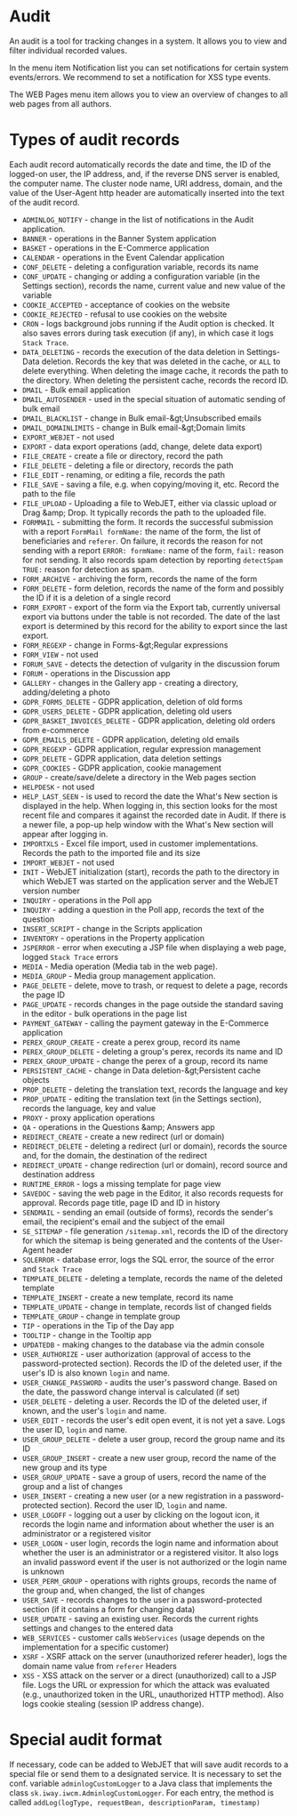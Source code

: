 # Audit

An audit is a tool for tracking changes in a system. It allows you to view and filter individual recorded values.

In the menu item Notification list you can set notifications for certain system events/errors. We recommend to set a notification for XSS type events.

The WEB Pages menu item allows you to view an overview of changes to all web pages from all authors.

# Types of audit records

Each audit record automatically records the date and time, the ID of the logged-on user, the IP address, and, if the reverse DNS server is enabled, the computer name. The cluster node name, URI address, domain, and the value of the User-Agent http header are automatically inserted into the text of the audit record.

- `ADMINLOG_NOTIFY` - change in the list of notifications in the Audit application.
- `BANNER` - operations in the Banner System application
- `BASKET` - operations in the E-Commerce application
- `CALENDAR` - operations in the Event Calendar application
- `CONF_DELETE` - deleting a configuration variable, records its name
- `CONF_UPDATE` - changing or adding a configuration variable (in the Settings section), records the name, current value and new value of the variable
- `COOKIE_ACCEPTED` - acceptance of cookies on the website
- `COOKIE_REJECTED` - refusal to use cookies on the website
- `CRON` - logs background jobs running if the Audit option is checked. It also saves errors during task execution (if any), in which case it logs `Stack Trace`.
- `DATA_DELETING` - records the execution of the data deletion in Settings-Data deletion. Records the key that was deleted in the cache, or `ALL` to delete everything. When deleting the image cache, it records the path to the directory. When deleting the persistent cache, records the record ID.
- `DMAIL` - Bulk email application
- `DMAIL_AUTOSENDER` - used in the special situation of automatic sending of bulk email
- `DMAIL_BLACKLIST` - change in Bulk email-\&gt;Unsubscribed emails
- `DMAIL_DOMAINLIMITS` - change in Bulk email-\&gt;Domain limits
- `EXPORT_WEBJET` - not used
- `EXPORT` - data export operations (add, change, delete data export)
- `FILE_CREATE` - create a file or directory, record the path
- `FILE_DELETE` - deleting a file or directory, records the path
- `FILE_EDIT` - renaming, or editing a file, records the path
- `FILE_SAVE` - saving a file, e.g. when copying/moving it, etc. Record the path to the file
- `FILE_UPLOAD` - Uploading a file to WebJET, either via classic upload or Drag \&amp; Drop. It typically records the path to the uploaded file.
- `FORMMAIL` - submitting the form. It records the successful submission with a report `FormMail formName:` the name of the form, the list of beneficiaries and `referer`. On failure, it records the reason for not sending with a report `ERROR: formName:` name of the form, `fail:` reason for not sending. It also records spam detection by reporting `detectSpam TRUE:` reason for detection as spam.
- `FORM_ARCHIVE` - archiving the form, records the name of the form
- `FORM_DELETE` - form deletion, records the name of the form and possibly the ID if it is a deletion of a single record
- `FORM_EXPORT` - export of the form via the Export tab, currently universal export via buttons under the table is not recorded. The date of the last export is determined by this record for the ability to export since the last export.
- `FORM_REGEXP` - change in Forms-\&gt;Regular expressions
- `FORM_VIEW` - not used
- `FORUM_SAVE` - detects the detection of vulgarity in the discussion forum
- `FORUM` - operations in the Discussion app
- `GALLERY` - changes in the Gallery app - creating a directory, adding/deleting a photo
- `GDPR_FORMS_DELETE` - GDPR application, deletion of old forms
- `GDPR_USERS_DELETE` - GDPR application, deleting old users
- `GDPR_BASKET_INVOICES_DELETE` - GDPR application, deleting old orders from e-commerce
- `GDPR_EMAILS_DELETE` - GDPR application, deleting old emails
- `GDPR_REGEXP` - GDPR application, regular expression management
- `GDPR_DELETE` - GDPR application, data deletion settings
- `GDPR_COOKIES` - GDPR application, cookie management
- `GROUP` - create/save/delete a directory in the Web pages section
- `HELPDESK` - not used
- `HELP_LAST_SEEN` - is used to record the date the What's New section is displayed in the help. When logging in, this section looks for the most recent file and compares it against the recorded date in Audit. If there is a newer file, a pop-up help window with the What's New section will appear after logging in.
- `IMPORTXLS` - Excel file import, used in customer implementations. Records the path to the imported file and its size
- `IMPORT_WEBJET` - not used
- `INIT` - WebJET initialization (start), records the path to the directory in which WebJET was started on the application server and the WebJET version number
- `INQUIRY` - operations in the Poll app
- `INQUIRY` - adding a question in the Poll app, records the text of the question
- `INSERT_SCRIPT` - change in the Scripts application
- `INVENTORY` - operations in the Property application
- `JSPERROR` - error when executing a JSP file when displaying a web page, logged `Stack Trace` errors
- `MEDIA` - Media operation (Media tab in the web page).
- `MEDIA_GROUP` - Media group management application.
- `PAGE_DELETE` - delete, move to trash, or request to delete a page, records the page ID
- `PAGE_UPDATE` - records changes in the page outside the standard saving in the editor - bulk operations in the page list
- `PAYMENT_GATEWAY` - calling the payment gateway in the E-Commerce application
- `PEREX_GROUP_CREATE` - create a perex group, record its name
- `PEREX_GROUP_DELETE` - deleting a group's perex, records its name and ID
- `PEREX_GROUP_UPDATE` - change the perex of a group, record its name
- `PERSISTENT_CACHE` - change in Data deletion-\&gt;Persistent cache objects
- `PROP_DELETE` - deleting the translation text, records the language and key
- `PROP_UPDATE` - editing the translation text (in the Settings section), records the language, key and value
- `PROXY` - proxy application operations
- `QA` - operations in the Questions \&amp; Answers app
- `REDIRECT_CREATE` - create a new redirect (url or domain)
- `REDIRECT_DELETE` - deleting a redirect (url or domain), records the source and, for the domain, the destination of the redirect
- `REDIRECT_UPDATE` - change redirection (url or domain), record source and destination address
- `RUNTIME_ERROR` - logs a missing template for page view
- `SAVEDOC` - saving the web page in the Editor, it also records requests for approval. Records page title, page ID and ID in history
- `SENDMAIL` - sending an email (outside of forms), records the sender's email, the recipient's email and the subject of the email
- `SE_SITEMAP` - file generation `/sitemap.xml`, records the ID of the directory for which the sitemap is being generated and the contents of the User-Agent header
- `SQLERROR` - database error, logs the SQL error, the source of the error and `Stack Trace`
- `TEMPLATE_DELETE` - deleting a template, records the name of the deleted template
- `TEMPLATE_INSERT` - create a new template, record its name
- `TEMPLATE_UPDATE` - change in template, records list of changed fields
- `TEMPLATE_GROUP` - change in template group
- `TIP` - operations in the Tip of the Day app
- `TOOLTIP` - change in the Tooltip app
- `UPDATEDB` - making changes to the database via the admin console
- `USER_AUTHORIZE` - user authorization (approval of access to the password-protected section). Records the ID of the deleted user, if the user's ID is also known `login` and name.
- `USER_CHANGE_PASSWORD` - audits the user's password change. Based on the date, the password change interval is calculated (if set)
- `USER_DELETE` - deleting a user. Records the ID of the deleted user, if known, and the user's `login` and name.
- `USER_EDIT` - records the user's edit open event, it is not yet a save. Logs the user ID, `login` and name.
- `USER_GROUP_DELETE` - delete a user group, record the group name and its ID
- `USER_GROUP_INSERT` - create a new user group, record the name of the new group and its type
- `USER_GROUP_UPDATE` - save a group of users, record the name of the group and a list of changes
- `USER_INSERT` - creating a new user (or a new registration in a password-protected section). Record the user ID, `login` and name.
- `USER_LOGOFF` - logging out a user by clicking on the logout icon, it records the login name and information about whether the user is an administrator or a registered visitor
- `USER_LOGON` - user login, records the login name and information about whether the user is an administrator or a registered visitor. It also logs an invalid password event if the user is not authorized or the login name is unknown
- `USER_PERM_GROUP` - operations with rights groups, records the name of the group and, when changed, the list of changes
- `USER_SAVE` - records changes to the user in a password-protected section (if it contains a form for changing data)
- `USER_UPDATE` - saving an existing user. Records the current rights settings and changes to the entered data
- `WEB_SERVICES` - customer calls `WebServices` (usage depends on the implementation for a specific customer)
- `XSRF` - XSRF attack on the server (unauthorized referer header), logs the domain name value from `referer` Headers
- `XSS` - XSS attack on the server or a direct (unauthorized) call to a JSP file. Logs the URL or expression for which the attack was evaluated (e.g., unauthorized token in the URL, unauthorized HTTP method). Also logs cookie stealing (session IP address change).

# Special audit format

If necessary, code can be added to WebJET that will save audit records to a special file or send them to a designated service. It is necessary to set the conf. variable `adminlogCustomLogger` to a Java class that implements the class `sk.iway.iwcm.AdminlogCustomLogger`. For each entry, the method is called `addLog(logType, requestBean, descriptionParam, timestamp)`
